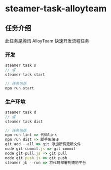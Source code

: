 # steamer-task-alloyteam

## 任务介绍
此任务是腾讯 AlloyTeam 快速开发流程任务

### 开发
```javascript
steamer task s
// 或
steamer task start

// 任务包括
npm run start
```


### 生产环境
```javascript
steamer task d
// 或
steamer task dist

// 任务包括
npm run lint => 代码link
npm run dist => 脚手架编译
git add --all => git 添加所有更新文件
node git-commit.js => git commit
node git-pull.js => git pull
node git.push.js => git push
steamer jb --run => 将代码部署到捷豹平台
```